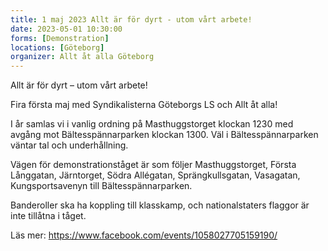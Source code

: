 ```yaml
---
title: 1 maj 2023 Allt är för dyrt - utom vårt arbete!
date: 2023-05-01 10:30:00
forms: [Demonstration]
locations: [Göteborg]
organizer: Allt åt alla Göteborg
---
```

Allt är för dyrt – utom vårt arbete!

Fira första maj med Syndikalisterna Göteborgs LS och Allt åt alla! 

I år samlas vi i vanlig ordning på Masthuggstorget klockan 1230 med avgång mot Bältesspännarparken klockan 1300. Väl i Bältesspännarparken väntar tal och underhållning.

Vägen för demonstrationståget är som följer Masthuggstorget, Första Långgatan, Järntorget, Södra Allégatan, Sprängkullsgatan, Vasagatan, Kungsportsavenyn till Bältesspännarparken.

Banderoller ska ha koppling till klasskamp, och nationalstaters flaggor är inte tillåtna i tåget.

Läs mer: https://www.facebook.com/events/1058027705159190/
